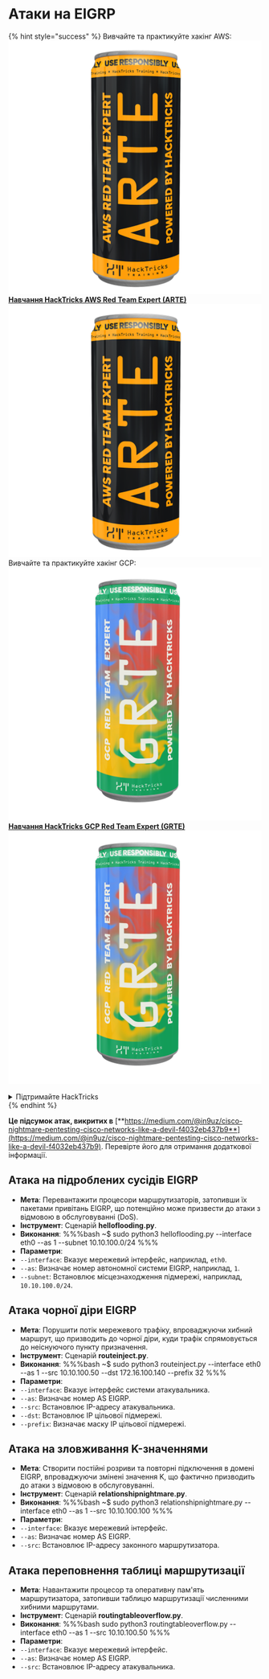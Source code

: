 # Атаки на EIGRP

{% hint style="success" %}
Вивчайте та практикуйте хакінг AWS: <img src="/.gitbook/assets/arte.png" alt="" data-size="line">[**Навчання HackTricks AWS Red Team Expert (ARTE)**](https://training.hacktricks.xyz/courses/arte)<img src="/.gitbook/assets/arte.png" alt="" data-size="line">\
Вивчайте та практикуйте хакінг GCP: <img src="/.gitbook/assets/grte.png" alt="" data-size="line">[**Навчання HackTricks GCP Red Team Expert (GRTE)**<img src="/.gitbook/assets/grte.png" alt="" data-size="line">](https://training.hacktricks.xyz/courses/grte)

<details>

<summary>Підтримайте HackTricks</summary>

* Перевірте [**плани підписки**](https://github.com/sponsors/carlospolop)!
* **Приєднуйтесь до** 💬 [**групи Discord**](https://discord.gg/hRep4RUj7f) або [**групи Telegram**](https://t.me/peass) або **слідкуйте** за нами на **Twitter** 🐦 [**@hacktricks\_live**](https://twitter.com/hacktricks\_live)**.**
* **Поширюйте хакерські трюки, надсилаючи PR до** [**HackTricks**](https://github.com/carlospolop/hacktricks) та [**HackTricks Cloud**](https://github.com/carlospolop/hacktricks-cloud) репозиторіїв GitHub.

</details>
{% endhint %}

**Це підсумок атак, викритих в** [**https://medium.com/@in9uz/cisco-nightmare-pentesting-cisco-networks-like-a-devil-f4032eb437b9**](https://medium.com/@in9uz/cisco-nightmare-pentesting-cisco-networks-like-a-devil-f4032eb437b9). Перевірте його для отримання додаткової інформації.

## **Атака на підроблених сусідів EIGRP**

- **Мета**: Перевантажити процесори маршрутизаторів, затопивши їх пакетами привітань EIGRP, що потенційно може призвести до атаки з відмовою в обслуговуванні (DoS).
- **Інструмент**: Сценарій **helloflooding.py**.
- **Виконання**:
%%%bash
~$ sudo python3 helloflooding.py --interface eth0 --as 1 --subnet 10.10.100.0/24
%%%
- **Параметри**:
- `--interface`: Вказує мережевий інтерфейс, наприклад, `eth0`.
- `--as`: Визначає номер автономної системи EIGRP, наприклад, `1`.
- `--subnet`: Встановлює місцезнаходження підмережі, наприклад, `10.10.100.0/24`.

## **Атака чорної діри EIGRP**

- **Мета**: Порушити потік мережевого трафіку, впроваджуючи хибний маршрут, що призводить до чорної діри, куди трафік спрямовується до неіснуючого пункту призначення.
- **Інструмент**: Сценарій **routeinject.py**.
- **Виконання**:
%%%bash
~$ sudo python3 routeinject.py --interface eth0 --as 1 --src 10.10.100.50 --dst 172.16.100.140 --prefix 32
%%%
- **Параметри**:
- `--interface`: Вказує інтерфейс системи атакувальника.
- `--as`: Визначає номер AS EIGRP.
- `--src`: Встановлює IP-адресу атакувальника.
- `--dst`: Встановлює IP цільової підмережі.
- `--prefix`: Визначає маску IP цільової підмережі.

## **Атака на зловживання K-значеннями**

- **Мета**: Створити постійні розриви та повторні підключення в домені EIGRP, впроваджуючи змінені значення K, що фактично призводить до атаки з відмовою в обслуговуванні.
- **Інструмент**: Сценарій **relationshipnightmare.py**.
- **Виконання**:
%%%bash
~$ sudo python3 relationshipnightmare.py --interface eth0 --as 1 --src 10.10.100.100
%%%
- **Параметри**:
- `--interface`: Вказує мережевий інтерфейс.
- `--as`: Визначає номер AS EIGRP.
- `--src`: Встановлює IP-адресу законного маршрутизатора.

## **Атака переповнення таблиці маршрутизації**

- **Мета**: Навантажити процесор та оперативну пам'ять маршрутизатора, затопивши таблицю маршрутизації численними хибними маршрутами.
- **Інструмент**: Сценарій **routingtableoverflow.py**.
- **Виконання**:
%%%bash
sudo python3 routingtableoverflow.py --interface eth0 --as 1 --src 10.10.100.50
%%%
- **Параметри**:
- `--interface`: Вказує мережевий інтерфейс.
- `--as`: Визначає номер AS EIGRP.
- `--src`: Встановлює IP-адресу атакувальника.
